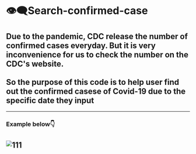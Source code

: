 # 👁‍🗨Search-confirmed-case
## Due to the pandemic, CDC release the number of confirmed cases everyday. But it is very inconvenience for us to check the number on the CDC's website. <br><br/>So the purpose of this code is to help user find out the confirmed casese of Covid-19 due to the specific date they input
---
### Example below👇
![111](https://user-images.githubusercontent.com/79236612/130445758-98d6ce35-bdf3-47cb-9431-2fbbe8f01d1c.png)
---
###
